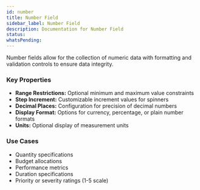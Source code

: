 ```yaml
---
id: number
title: Number Field
sidebar_label: Number Field
description: Documentation for Number Field
status: 
whatsPending: 
---
```


Number fields allow for the collection of numeric data with formatting and validation controls to ensure data integrity.

### Key Properties

- **Range Restrictions:** Optional minimum and maximum value constraints
- **Step Increment:** Customizable increment values for spinners
- **Decimal Places:** Configuration for precision of decimal numbers
- **Display Format:** Options for currency, percentage, or plain number formats
- **Units:** Optional display of measurement units

### Use Cases

- Quantity specifications
- Budget allocations
- Performance metrics
- Duration specifications
- Priority or severity ratings (1-5 scale)
